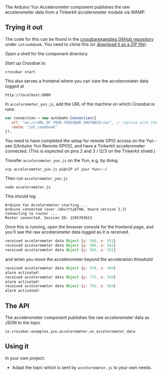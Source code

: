 The Arduino Yun Accelerometer component publishes the raw accelerometer data from a Tinkerkit accelerometer module via WAMP.

## Trying it out

The code for this can be found in the [crossbarexamples GitHub repository](https://github.com/crossbario/crossbarexamples) under `iotcookbook`. You need to clone this (or [download it as a ZIP file](https://github.com/crossbario/crossbarexamples/archive/master.zip)).

Open a shell for the component directory. 

Start up Crossbar.io:

```shell
crossbar start
```

This also serves a frontend where you can view the accelerometer data logged at

```
http://localhost:8080
```

In `accelerometer_yun.js`, add the URL of the machine on which Crossbar.io runs:

```javascript
var connection = new autobahn.Connection({
   url: "ws://<URL OF YOUR CROSSBAR INSTANCE>/ws", // replace with the url of your crossbar instance
   realm: "iot_cookbook"
});
```

You need to have completed the setup for remote GPIO access on the Yun - see [[Arduino Yun Remote GPIO]], and have a Tinkerkit accelerometer connected. (This is expected on pins 2 and 3 / I2/3 on the Tinkerkit shield.)

Transfer `accelerometer_yun.js` on the Yun, e.g. by doing 

```console
scp accelerometer_yun.js pi@<IP of your Yun>:~/
```

Then run `accelerometer_yun.js` 

```shell
node accelerometer.js
```

This should log

```shell
Arduino Yun Accelerometer starting ...
Arduino connected (over /dev/ttyATH0, board version 2.3)
Connecting to router ...
Router connected. Session ID: 1595783623
```

Once this is running, open the browser console for the frontend page, and you'll see the raw accelerometer data logged as it is received.

```javascript
received accelerometer data Object {y: 566, x: 551}
received accelerometer data Object {y: 566, x: 552}
received accelerometer data Object {y: 565, x: 551}
```

and when you move the accelerometer beyond the acceleration threshold

```javascript
received accelerometer data Object {y: 978, x: 504}
alarm activated!
received accelerometer data Object {y: 772, x: 543}
alarm activated!
received accelerometer data Object {y: 753, x: 564}
alarm activated!
```

## The API

The accelerometer component publishes the raw accelerometer data as JSON to the topic

```
io.crossbar.examples.yun.accelerometer.on_accelerometer_data
```

## Using it

In your own project:

* Adapt the topic which is sent by `accelerometer.js` to your own needs.
